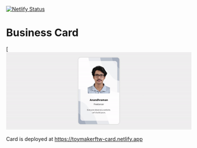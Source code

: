 [![Netlify Status](https://api.netlify.com/api/v1/badges/42d12d78-9000-443e-ae9d-ca1db7951c50/deploy-status)](https://app.netlify.com/sites/toymakerftw-card/deploys)

# Business Card

[![Card GIF Illustration](https://github.com/Toymakerftw/business-card/blob/main/card.gif)


Card is deployed at https://toymakerftw-card.netlify.app
